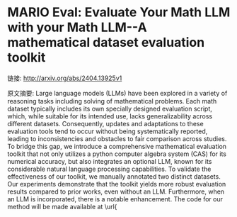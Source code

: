 # MARIO Eval: Evaluate Your Math LLM with your Math LLM--A mathematical dataset evaluation toolkit

链接: http://arxiv.org/abs/2404.13925v1

原文摘要:
Large language models (LLMs) have been explored in a variety of reasoning
tasks including solving of mathematical problems. Each math dataset typically
includes its own specially designed evaluation script, which, while suitable
for its intended use, lacks generalizability across different datasets.
Consequently, updates and adaptations to these evaluation tools tend to occur
without being systematically reported, leading to inconsistencies and obstacles
to fair comparison across studies. To bridge this gap, we introduce a
comprehensive mathematical evaluation toolkit that not only utilizes a python
computer algebra system (CAS) for its numerical accuracy, but also integrates
an optional LLM, known for its considerable natural language processing
capabilities. To validate the effectiveness of our toolkit, we manually
annotated two distinct datasets. Our experiments demonstrate that the toolkit
yields more robust evaluation results compared to prior works, even without an
LLM. Furthermore, when an LLM is incorporated, there is a notable enhancement.
The code for our method will be made available at
\url{